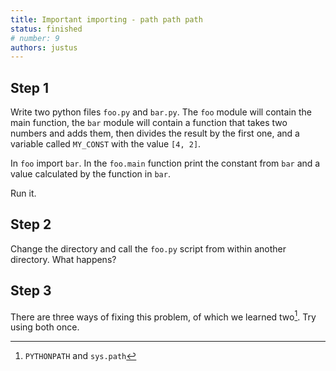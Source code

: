 ```yaml
---
title: Important importing - path path path
status: finished
# number: 9
authors: justus
---
```


## Step 1

Write two python files `foo.py` and `bar.py`. The `foo` module will contain the main function, the `bar` module will contain a function that takes two numbers and adds them, then divides the result by the first one, and a variable called `MY_CONST` with the value `[4, 2]`.

In `foo` import `bar`. In the `foo.main` function print the constant from `bar` and a value calculated by the function in `bar`.

Run it.

## Step 2

Change the directory and call the `foo.py` script from within another directory. What happens?

## Step 3

There are three ways of fixing this problem, of which we learned two[^path]. Try using both once.

[^path]:
    `PYTHONPATH` and `sys.path`
